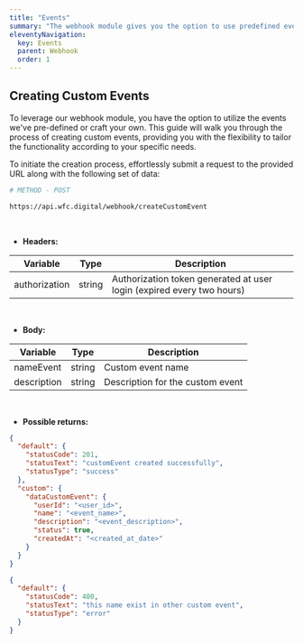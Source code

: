 ```yaml
---
title: "Events"
summary: "The webhook module gives you the option to use predefined events or create custom events. This guide allows you to create your personalized events in a clear and flexible way, adapting them to the specific format of your system."
eleventyNavigation:
  key: Events
  parent: Webhook
  order: 1
---
```


## Creating Custom Events

To leverage our webhook module, you have the option to utilize the events we've pre-defined or craft your own. This guide will walk you through the process of creating custom events, providing you with the flexibility to tailor the functionality according to your specific needs.

To initiate the creation process, effortlessly submit a request to the provided URL along with the following set of data:

```bash
# METHOD - POST

https://api.wfc.digital/webhook/createCustomEvent
```

<br>

- **Headers:**

<div class="table-responsive">
  <table class="table table--striped table--hover">
    <thead>
      <tr>
        <th>Variable</th>
        <th>Type</th>
        <th>Description</th>
      </tr>
    </thead>
    <tbody>
    <tr>
      <td>authorization</td>
      <td>string</td>
      <td>Authorization token generated at user login (expired every two hours)</td>
    </tr>
    </tbody>
  </table>
</div>

<br>

- **Body:**

<div class="table-responsive">
  <table class="table table--striped table--hover">
    <thead>
      <tr>
        <th>Variable</th>
        <th>Type</th>
        <th>Description</th>
      </tr>
    </thead>
    <tbody>
    <tr>
      <td>nameEvent</td>
      <td>string</td>
      <td>Custom event name</td>
    </tr>
     <tr>
      <td>description</td>
      <td>string</td>
      <td>Description for the custom event</td>
    </tr>
    </tbody>
  </table>
</div>

<br>

- **Possible returns:**

```json
{
  "default": {
    "statusCode": 201,
    "statusText": "customEvent created successfully",
    "statusType": "success"
  },
  "custom": {
    "dataCustomEvent": {
      "userId": "<user_id>",
      "name": "<event_name>",
      "description": "<event_description>",
      "status": true,
      "createdAt": "<created_at_date>"
    }
  }
}
```

```json
{
  "default": {
    "statusCode": 400,
    "statusText": "this name exist in other custom event",
    "statusType": "error"
  }
}
```

